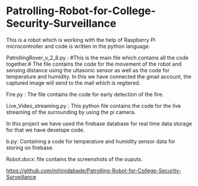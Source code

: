 # Patrolling-Robot-for-College-Security-Surveillance

This is a robot which is working with the help of Raspberry Pi microcontroller and code is written in the python language.

PatrollingRover_v_2_8.py : #This is the main file which contains all the code together.#
The file contains the code for the movement of the robot and sensing distance using the ultasonic sensor as well as the code for temperature and humidity. In this we have connected the gmail account, the captured image will send to the mail which is regitered.

Fire.py : The file contains the code for early detection of the fire.

Live_Video_streaming.py : This python file contains the code for the live streaming of the surrounding by using the pi camera.

In this project we have used the firebase database for real time data storage for that we have develope code.

b.py: Containing a code for temperature and humidity sensor data for storing on firebase.

Robot.docx: file contains the screenshots of the ouputs.

https://github.com/rohinidabade/Patrolling-Robot-for-College-Security-Surveillance 
